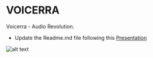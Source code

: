 # VOICERRA

Voicerra - Audio Revolution.

* Update the Readme.md file following this [Presentation][link]

[link]: https://www.canva.com/design/DAFL7VmlLGM/Qyu6yU-HWp938SKF7U_48Q/view?utm_content=DAFL7VmlLGM&utm_campaign=designshare&utm_medium=link2&utm_source=sharebutton

![alt text](readme1.png)
